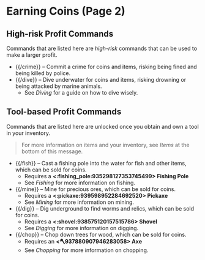 # Earning Coins (Page 2)

## High-risk Profit Commands

Commands that are listed here are *high-risk* commands that can be used to make a larger profit.
- {{/crime}} – Commit a crime for coins and items, risking being fined and being killed by police.
- {{/dive}} – Dive underwater for coins and items, risking drowning or being attacked by marine animals.
  - See *Diving* for a guide on how to dive wisely.

## Tool-based Profit Commands

Commands that are listed here are unlocked once you obtain and own a tool in your inventory.
> For more information on items and your inventory, see *Items* at the bottom of this message.
- {{/fish}} – Cast a fishing pole into the water for fish and other items, which can be sold for coins.
  - Requires a **<:fishing_pole:935298127353745499> Fishing Pole**
  - See *Fishing* for more information on fishing.
- {{/mine}} – Mine for precious ores, which can be sold for coins.
  - Requires a **<:pickaxe:939598952284692520> Pickaxe**
  - See *Mining* for more information on mining.
- {{/dig}} – Dig underground to find worms and relics, which can be sold for coins.
  - Requires a **<:shovel:938575120157515786> Shovel**
  - See *Digging* for more information on digging.
- {{/chop}} – Chop down trees for wood, which can be sold for coins.
  - Requires an **<:axe:937880907946283058> Axe**
  - See *Chopping* for more information on chopping.
